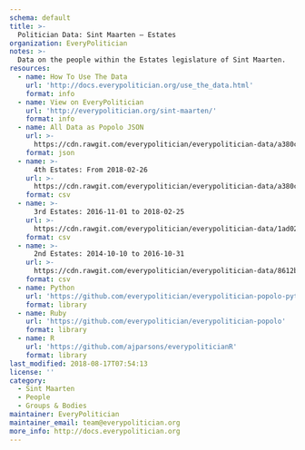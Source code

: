 ```yaml
---
schema: default
title: >-
  Politician Data: Sint Maarten — Estates
organization: EveryPolitician
notes: >-
  Data on the people within the Estates legislature of Sint Maarten.
resources:
  - name: How To Use The Data
    url: 'http://docs.everypolitician.org/use_the_data.html'
    format: info
  - name: View on EveryPolitician
    url: 'http://everypolitician.org/sint-maarten/'
    format: info
  - name: All Data as Popolo JSON
    url: >-
      https://cdn.rawgit.com/everypolitician/everypolitician-data/a380cf8fc0543265425e5ac831fb06572509c442/data/Sint_Maarten/Estates/ep-popolo-v1.0.json
    format: json
  - name: >-
      4th Estates: From 2018-02-26
    url: >-
      https://cdn.rawgit.com/everypolitician/everypolitician-data/a380cf8fc0543265425e5ac831fb06572509c442/data/Sint_Maarten/Estates/term-4.csv
    format: csv
  - name: >-
      3rd Estates: 2016-11-01 to 2018-02-25
    url: >-
      https://cdn.rawgit.com/everypolitician/everypolitician-data/1ad02d0ce49df5ee863bfd9f3f4bf5d6ef777ccb/data/Sint_Maarten/Estates/term-3.csv
    format: csv
  - name: >-
      2nd Estates: 2014-10-10 to 2016-10-31
    url: >-
      https://cdn.rawgit.com/everypolitician/everypolitician-data/8612b077e53cc2b8812be730c7bf34d18eb411ed/data/Sint_Maarten/Estates/term-2.csv
    format: csv
  - name: Python
    url: 'https://github.com/everypolitician/everypolitician-popolo-python'
    format: library
  - name: Ruby
    url: 'https://github.com/everypolitician/everypolitician-popolo'
    format: library
  - name: R
    url: 'https://github.com/ajparsons/everypoliticianR'
    format: library
last_modified: 2018-08-17T07:54:13
license: ''
category:
  - Sint Maarten
  - People
  - Groups & Bodies
maintainer: EveryPolitician
maintainer_email: team@everypolitician.org
more_info: http://docs.everypolitician.org
---
```

